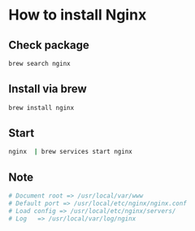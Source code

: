 # How to install Nginx

## Check package

```bash
brew search nginx
```

## Install via brew

```bash
brew install nginx
```

## Start

```bash
nginx  | brew services start nginx
```

## Note

```bash
# Document root => /usr/local/var/www
# Default port => /usr/local/etc/nginx/nginx.conf
# Load config => /usr/local/etc/nginx/servers/
# Log   => /usr/local/var/log/nginx
```
